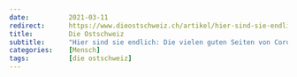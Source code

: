 ```yaml
---
date:          2021-03-11
redirect:      https://www.dieostschweiz.ch/artikel/hier-sind-sie-endlich-die-vielen-guten-seiten-von-corona-bGaEKz5
title:         Die Ostschweiz
subtitle:      "Hier sind sie endlich: Die vielen guten Seiten von Corona"
categories:    [Mensch]
tags:          [die ostschweiz]
---
```

